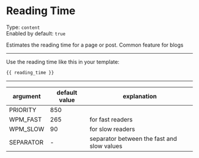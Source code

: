 # Reading Time

Type: `content`  
Enabled by default: `true`

Estimates the reading time for a page or post. Common feature for blogs

---

Use the reading time like this in your template:
```html
{{ reading_time }}
```

---

|argument				|default value		|explanation									|
|-----------------------|-------------------|-----------------------------------------------|
|PRIORITY				|850				|												|
|WPM_FAST				|265				|for fast readers								|
|WPM_SLOW				|90 				|for slow readers								|
|SEPARATOR				| - 				|separator between the fast and slow values		|
